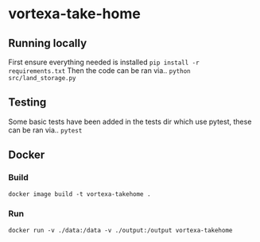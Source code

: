 # vortexa-take-home

## Running locally
First ensure everything needed is installed
`pip install -r requirements.txt`
Then the code can be ran via..
`python src/land_storage.py`

## Testing
Some basic tests have been added in the tests dir which use pytest, these can be ran via..
`pytest`

## Docker
### Build
`docker image build -t vortexa-takehome .`

### Run
`docker run -v ./data:/data -v ./output:/output vortexa-takehome`